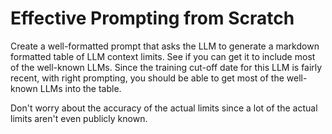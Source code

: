 # Effective Prompting from Scratch

Create a well-formatted prompt that asks the LLM to generate a markdown formatted table of LLM context limits. See if you can get it to include most of the well-known LLMs. Since the training cut-off date for this LLM is fairly recent, with right prompting, you should be able to get most of the well-known LLMs into the table.

Don't worry about the accuracy of the actual limits since a lot of the actual limits aren't even publicly known.